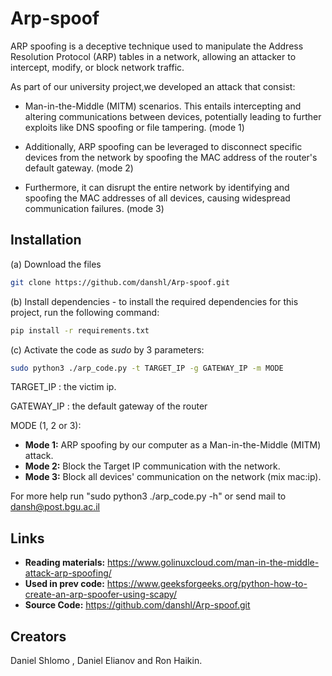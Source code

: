 # Arp-spoof
ARP spoofing is a deceptive technique used to manipulate the Address Resolution Protocol (ARP) tables in a network, allowing an attacker to intercept, modify, or block network traffic. 

As part of our university project,we developed an attack that consist:
* Man-in-the-Middle (MITM) scenarios. This entails intercepting and altering communications between devices, potentially leading to further exploits like DNS spoofing or file tampering. (mode 1)
 
* Additionally, ARP spoofing can be leveraged to disconnect specific devices from the network by spoofing the MAC address of the router's default gateway. (mode 2)

* Furthermore, it can disrupt the entire network by identifying and spoofing the MAC addresses of all devices, causing widespread communication failures. (mode 3)

## Installation

(a) Download the files 
```bash
git clone https://github.com/danshl/Arp-spoof.git
```
(b) Install dependencies - to install the required dependencies for this project, run the following command:

```bash
pip install -r requirements.txt
```

(c) Activate the code as *sudo* by 3 parameters:
```bash
sudo python3 ./arp_code.py -t TARGET_IP -g GATEWAY_IP -m MODE
```
TARGET_IP : the victim ip.

GATEWAY_IP : the default gateway of the router

MODE (1, 2 or 3):

- **Mode 1:** ARP spoofing by our computer as a Man-in-the-Middle (MITM) attack.
- **Mode 2:** Block the Target IP communication with the network.
- **Mode 3:** Block all devices' communication on the network (mix mac:ip).

For more help run "sudo python3 ./arp_code.py -h" or send mail to dansh@post.bgu.ac.il

Links
------
- **Reading materials:** https://www.golinuxcloud.com/man-in-the-middle-attack-arp-spoofing/
- **Used in prev code:** https://www.geeksforgeeks.org/python-how-to-create-an-arp-spoofer-using-scapy/
- **Source Code:** https://github.com/danshl/Arp-spoof.git

Creators
------
Daniel Shlomo , Daniel Elianov and Ron Haikin.

